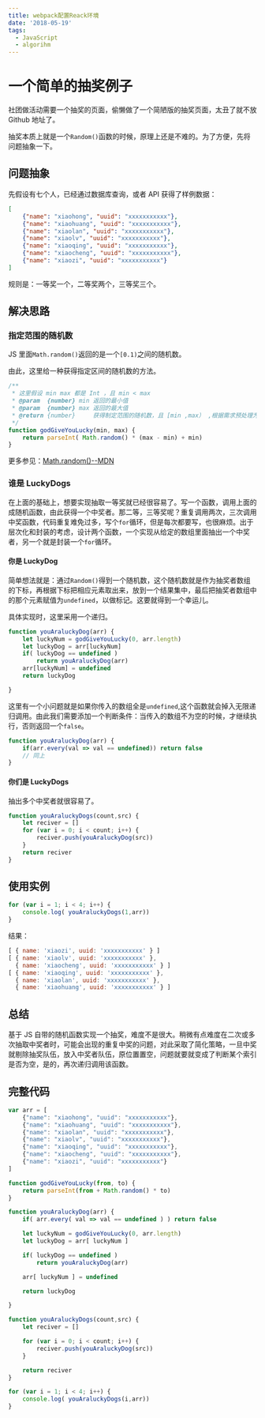 ```yaml
---
title: webpack配置Reack环境
date: '2018-05-19'
tags: 
  - JavaScript
  - algorihm
---
```

# 一个简单的抽奖例子

社团做活动需要一个抽奖的页面，偷懒做了一个简陋版的抽奖页面，太丑了就不放 Github 地址了。

抽奖本质上就是一个`Random()`函数的时候，原理上还是不难的。为了方便，先将问题抽象一下。

## 问题抽象

先假设有七个人，已经通过数据库查询，或者 API 获得了样例数据：

```json
[
    {"name": "xiaohong", "uuid": "xxxxxxxxxxx"},
    {"name": "xiaohuang", "uuid": "xxxxxxxxxxx"},
    {"name": "xiaolan", "uuid": "xxxxxxxxxxx"},
    {"name": "xiaolv", "uuid": "xxxxxxxxxxx"},
    {"name": "xiaoqing", "uuid": "xxxxxxxxxxx"},
    {"name": "xiaocheng", "uuid": "xxxxxxxxxxx"},
    {"name": "xiaozi", "uuid": "xxxxxxxxxxx"}
]
```

规则是：一等奖一个，二等奖两个，三等奖三个。

## 解决思路

### 指定范围的随机数

JS 里面`Math.random()`返回的是一个`[0.1)`之间的随机数。

由此，这里给一种获得指定区间的随机数的方法。

```javascript
/**
 * 这里假设 min max 都是 Int ，且 min < max
 * @param  {number} min 返回的最小值
 * @param  {number} max 返回的最大值
 * @return {number}     获得制定范围的随机数，且 [min ,max） ,根据需求预处理为 Int
 */
function godGiveYouLucky(min, max) {
    return parseInt( Math.random() * (max - min) + min)
}
```
更多参见：[Math.random()--MDN](https://developer.mozilla.org/zh-CN/docs/Web/JavaScript/Reference/Global_Objects/Math/random)

### 谁是 LuckyDogs

在上面的基础上，想要实现抽取一等奖就已经很容易了。写一个函数，调用上面的成随机函数，由此获得一个中奖者。那二等，三等奖呢？重复调用两次，三次调用中奖函数，代码重复难免过多，写个`for`循环，但是每次都要写，也很麻烦。出于层次化和封装的考虑，设计两个函数，一个实现从给定的数组里面抽出一个中奖者，另一个就是封装一个`for`循环。

#### 你是 LuckyDog

简单想法就是：通过`Random()`得到一个随机数，这个随机数就是作为抽奖者数组的下标，再根据下标把相应元素取出来，放到一个结果集中，最后把抽奖者数组中的那个元素赋值为`undefined`，以做标记。这要就得到一个幸运儿。

具体实现时，这里采用一个递归。
```javascript
function youAraluckyDog(arr) {
    let luckyNum = godGiveYouLucky(0, arr.length)
    let luckyDog = arr[luckyNum]
    if( luckyDog == undefined )
        return youAraluckyDog(arr)
    arr[luckyNum] = undefined
    return luckyDog

}
```

这里有一个小问题就是如果你传入的数组全是`undefined`,这个函数就会掉入无限递归调用。由此我们需要添加一个判断条件：当传入的数组不为空的时候，才继续执行，否则返回一个`false`。

```javascript
function youAraluckyDog(arr) {
    if(arr.every(val => val == undefined)) return false
    // 同上
}
```

#### 你们是 LuckyDogs

抽出多个中奖者就很容易了。

```javascript
function youAraluckyDogs(count,src) {
    let reciver = []
    for (var i = 0; i < count; i++) {
        reciver.push(youAraluckyDog(src))
    }
    return reciver
}
```

## 使用实例

```javascript
for (var i = 1; i < 4; i++) {
    console.log( youAraluckyDogs(1,arr))
}
```

结果：

```javascript
[ { name: 'xiaozi', uuid: 'xxxxxxxxxxx' } ]
[ { name: 'xiaolv', uuid: 'xxxxxxxxxxx' },
  { name: 'xiaocheng', uuid: 'xxxxxxxxxxx' } ]
[ { name: 'xiaoqing', uuid: 'xxxxxxxxxxx' },
  { name: 'xiaolan', uuid: 'xxxxxxxxxxx' },
  { name: 'xiaohuang', uuid: 'xxxxxxxxxxx' } ]
```

## 总结

基于 JS 自带的随机函数实现一个抽奖，难度不是很大。稍微有点难度在二次或多次抽取中奖者时，可能会出现的重复中奖的问题，对此采取了简化策略，一旦中奖就剔除抽奖队伍，放入中奖者队伍，原位置置空，问题就要就变成了判断某个索引是否为空，是的，再次递归调用该函数。

## 完整代码

```javascript
var arr = [
    {"name": "xiaohong", "uuid": "xxxxxxxxxxx"},
    {"name": "xiaohuang", "uuid": "xxxxxxxxxxx"},
    {"name": "xiaolan", "uuid": "xxxxxxxxxxx"},
    {"name": "xiaolv", "uuid": "xxxxxxxxxxx"},
    {"name": "xiaoqing", "uuid": "xxxxxxxxxxx"},
    {"name": "xiaocheng", "uuid": "xxxxxxxxxxx"},
    {"name": "xiaozi", "uuid": "xxxxxxxxxxx"}
]

function godGiveYouLucky(from, to) {
    return parseInt(from + Math.random() * to)
}

function youAraluckyDog(arr) {
    if( arr.every( val => val == undefined ) ) return false

    let luckyNum = godGiveYouLucky(0, arr.length)
    let luckyDog = arr[ luckyNum ]

    if( luckyDog == undefined )
        return youAraluckyDog(arr)

    arr[ luckyNum ] = undefined

    return luckyDog

}

function youAraluckyDogs(count,src) {
    let reciver = []

    for (var i = 0; i < count; i++) {
        reciver.push(youAraluckyDog(src))
    }

    return reciver
}

for (var i = 1; i < 4; i++) {
    console.log( youAraluckyDogs(i,arr))
}
```
